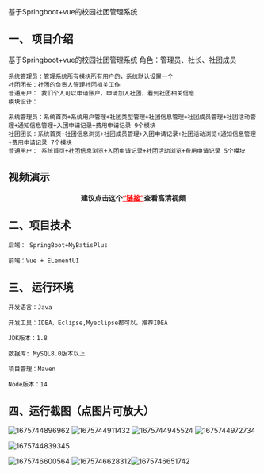 
基于Springboot+vue的校园社团管理系统
## 一、 项目介绍
基于Springboot+vue的校园社团管理系统
    角色：管理员、社长、社团成员

    系统管理员：管理系统所有模块所有用户的，系统默认设置一个
    社团团长：社团的负责人管理社团相关工作
    普通用户： 我们个人可以申请账户，申请加入社团，看到社团相关信息
    模块设计：

    系统管理员：系统首页+系统用户管理+社团类型管理+社团信息管理+社团成员管理+社团活动管理+通知信息管理+入团申请记录+费用申请记录 9个模块
    社团团长：系统首页+社团信息浏览+社团成员管理+入团申请记录+社团活动浏览+通知信息管理+费用申请记录 7个模块
    普通用户： 系统首页+社团信息浏览+入团申请记录+社团活动浏览+费用申请记录 5个模块

<h2 id="uee142c35" class="ne-p"><span class="ne-text">视频演示</span></h2>
<p style="text-align: center;"><strong><span class="ne-text">建议点击这个</span><a style="color: #ff0000;" href="https://www.bilibili.com/video/BV1bR4y1z7Pm/?spm_id_from=333.999.0.0&amp;vd_source=b5789de9f485ad6d0cfaeca1ad4b230c">“链接”</a>查看高清视频</strong></p>

## 二、项目技术
    后端： SpringBoot+MyBatisPlus

    前端：Vue + ELementUI 

## 三、 运行环境
    开发语言：Java

    开发工具：IDEA，Eclipse,Myeclipse都可以。推荐IDEA

    JDK版本：1.8

    数据库: MySQL8.0版本以上

    项目管理：Maven

    Node版本：14

## 四、运行截图（点图片可放大）


![1675744896962](https://user-images.githubusercontent.com/124327024/218362464-d6e7cb1d-9b43-4b43-8a71-1aa0d57b3e89.jpg)
![1675744911432](https://user-images.githubusercontent.com/124327024/218362471-4b79b4d2-2503-4914-99f6-7db7531ee8a3.jpg)
![1675744945524](https://user-images.githubusercontent.com/124327024/218362896-3acbada7-a1c5-4278-97e4-bcf1751fe2c7.jpg)
![1675744972734](https://user-images.githubusercontent.com/124327024/218362908-aac68bcf-023e-4807-9932-0f764574a12c.jpg)


![1675744839345](https://user-images.githubusercontent.com/124327024/218362496-4eb870ad-e21b-404b-a526-1b19cb317e6b.jpg)

![1675746600564](https://user-images.githubusercontent.com/124327024/218362508-ef298629-9be5-4c15-ad35-65f07dacdb39.jpg)
![1675746628312](https://user-images.githubusercontent.com/124327024/218362518-a9e11d7a-8d94-404c-820d-1bba0387aa8c.jpg)![1675746651742](https://user-images.githubusercontent.com/124327024/218362526-8d4baec5-3574-4974-ac99-804681ef179c.jpg)


